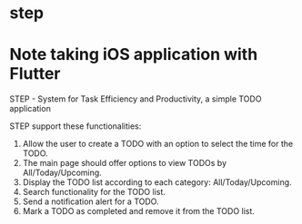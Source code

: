 # step
Note taking iOS application with Flutter
=======

STEP - System for Task Efficiency and Productivity, a simple TODO application

STEP support these functionalities:

1. Allow the user to create a TODO with an option to select the time for the TODO. 
2. The main page should offer options to view TODOs by All/Today/Upcoming.
3. Display the TODO list according to each category: All/Today/Upcoming.
4. Search functionality for the TODO list.
5. Send a notification alert for a TODO.
6. Mark a TODO as completed and remove it from the TODO list.
